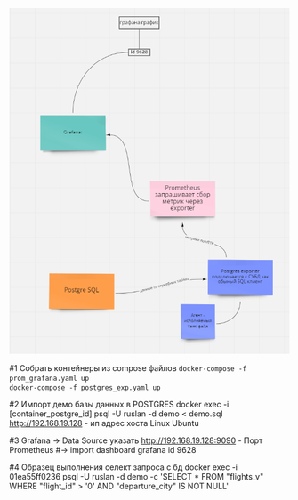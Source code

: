 ![img](images/scheme.png)

#1 Собрать контейнеры из compose файлов
`docker-compose -f prom_grafana.yaml up`\
`docker-compose -f postgres_exp.yaml up`

#2 Импорт демо базы данных в POSTGRES
docker exec -i [container_postgre_id] psql -U ruslan -d demo < demo.sql
http://192.168.19.128 - ип адрес хоста Linux Ubuntu

#3 Grafana -> Data Source указать http://192.168.19.128:9090 - Порт Prometheus
#-> import dashboard grafana id 9628

#4 Образец выполнения селект запроса с бд
docker exec -i 01ea55ff0236 psql -U ruslan -d demo -c 'SELECT * FROM "flights_v" WHERE "flight_id" > '0' AND "departure_city" IS NOT NULL'
